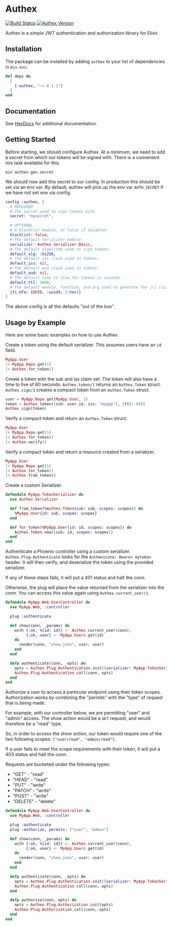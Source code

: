 # Authex

[![Build Status](https://travis-ci.org/nsweeting/authex.svg?branch=master)](https://travis-ci.org/nsweeting/authex)
[![Authex Version](https://img.shields.io/hexpm/v/authex.svg)](https://hex.pm/packages/authex)

Authex is a simple JWT authentication and authorization library for Elixir.

## Installation

The package can be installed by adding `authex` to your list of dependencies in `mix.exs`:

```elixir
def deps do
  [
    {:authex, "~> 0.1.1"}
  ]
end
```

## Documentation

See [HexDocs](https://hexdocs.pm/authex) for additional documentation.

## Getting Started

Before starting, we should configure Authex. At a minimum, we need to add a secret
from which our tokens will be signed with. There is a convenient mix task available
for this.

```
mix authex.gen.secret
```

We should now add this secret to our config. In production this should be set via
an env var. By default, authex will pick up the env var `AUTH_SECRET` if we have
not set one via config.

```elixir
config :authex, [
  # REQUIRED
  # The secret used to sign tokens with.
  secret: "mysecret",

  # OPTIONAL
  # A blacklist module, or false if disabled.
  blacklist: false,
  # The default serializer module.
  serializer: Authex.Serializer.Basic,
  # The default algorithm used to sign tokens.
  default_alg: :hs256,
  # The default iss claim used in tokens.
  default_iss: nil,
  # The default aud claim used in tokens.
  default_aud: nil,
  # The default time to live for tokens in seconds.
  default_ttl: 3600,
  # The default module, function, and arg used to generate the jti claim.
  jti_mfa: {UUID, :uuid4, [:hex]}
]
```

The above config is all the defaults "out of the box".

## Usage by Example

Here are some basic examples on how to use Authex.

Create a token using the default serializer. This assumes users have an `id` field.

```elixir
MyApp.User
|> MyApp.Repo.get(1)
|> Authex.for_token()
```

Create a token with the sub and iss claim set. The token will also have a time
to live of 60 seconds. `Authex.token/1` returns an `Authex.Token` struct. `Authex.sign/1`
creates a compact token from an `Authex.Token` struct.

```elixir
user = MyApp.Repo.get(MyApp.User, 1)
token = Authex.token([sub: user.id, iss: "myapp"], [ttl: 60])
Authex.sign(token)
```

Verify a compact token and return an `Authex.Token` struct.

```elixir
MyApp.User
|> MyApp.Repo.get(1)
|> Authex.for_token()
|> Authex.verify()
```

Verify a compact token and return a resource created from a serializer.

```elixir
MyApp.User
|> MyApp.Repo.get(1)
|> Authex.for_token()
|> Authex.from_token()
```

Create a custom Serializer.

```elixir
defmodule MyApp.TokenSerializer do
  use Authex.Serializer

  def from_token(%Authex.Token{sub: sub, scopes: scopes}) do
    %MyApp.User{id: sub, scopes: scopes}
  end

  def for_token(%MyApp.User{id: id, scopes: scopes}) do
    Authex.Token.new([sub: id, scopes: scopes])
  end
end

```

Authenticate a Phoenix controller using a custom serializer. `Authex.Plug.Authenticate`
looks for the `Authenicate: Bearer mytoken` header. It will then verify,
and deserialize the token using the provided serializer.

If any of these steps fails, it will put a 401 status and halt the conn.

Otherwise, the plug will place the value returned from the serializer into the conn.
You can access this value again using `Authex.current_user/1`.

```elixir
defmodule MyApp.Web.UserController do
  use MyApp.Web, :controller

  plug :authenticate

  def show(conn, _params) do
    with {:ok, %{id: id}} <- Authex.current_user(conn),
         {:ok, user} <- MyApp.Users.get(id)
    do
      render(conn, "show.json", user: user)
    end
  end

  defp authenticate(conn, _opts) do
    opts = Authex.Plug.Authentication.init([serializer: MyApp.TokenSerializer])
    Authex.Plug.Authentication.call(conn, opts)
  end
end
```

Authorize a user to access a particular endpoint using their token scopes. Authorization
works by combining the "permits" with the "type" of request that is being made.

For example, with our controller below, we are permitting "user" and "admin"
access. The show action would be a `GET` request, and would therefore be a "read"
type.

So, in order to access the show action, our token would require one of the
two following scopes: `["user/read", "admin/read"]`.

If a user fails to meet the scope requirements with their token, it will put a
403 status and halt the conn.

Requests are bucketed under the following types:

  * "GET" - "read"
  * "HEAD" - "read"
  * "PUT" - "write"
  * "PATCH" - "write"
  * "POST" - "write"
  * "DELETE" - "delete"

```elixir
defmodule MyApp.Web.UserController do
  use MyApp.Web, :controller

  plug :authenticate
  plug :authorize, permits: ["user", "admin"]

  def show(conn, _params) do
    with {:ok, %{id: id}} <- Authex.current_user(conn),
         {:ok, user} <- MyApp.Users.get(id)
    do
      render(conn, "show.json", user: user)
    end
  end

  defp authenticate(conn, _opts) do
    opts = Authex.Plug.Authentication.init([serializer: MyApp.TokenSerializer])
    Authex.Plug.Authentication.call(conn, opts)
  end

  defp authorize(conn, opts) do
    opts = Authex.Plug.Authorization.init(opts)
    Authex.Plug.Authorization.call(conn, opts)
  end
end
```